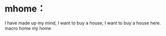 # mhome：
  I have made up my mind, I want to buy a house, I want to buy a house here.
  macro home my home
